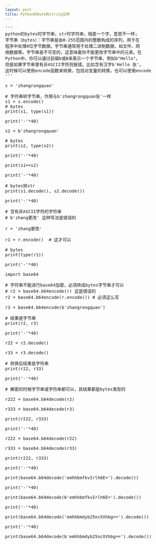 ```yaml
---
layout: post
title: Python的Byte和string互转
---
```

<pre>
'''
python的bytes时字节串，str时字符串，相差一个字，意思不一样;
字节串（bytes）：字节串是由0-255范围内的整数构成的序列，用于在
程序中处理8位字节数据。字节串通常用于处理二进制数据，如文件、网
络数据等。字节串是不可变的，这意味着你不能更改字节串中的元素。在
Python中，你可以通过前缀b或B来表示一个字节串，例如b"Hello"。
但是如果字节串里有非ASCII字符则报错，比如含有汉字b'Hello 张'。
这时候可以使用encode函数来转换，包括对变量的转换，也可以使用encode
'''

s = 'zhangrongquan'

# 字符串转字节串，作用与b'zhangrongquan张'一样
s1 = s.encode()
# bytes
print(s1, type(s1))

print('-'*40)

s2 = b'zhangrongquan'

# bytes
print(s2, type(s2))

print('-'*40)

print(s1==s2)

print('-'*40)

# bytes转str
print(s1.decode(), s2.decode())

print('-'*40)

# 含有非ASCII字符的字符串
# b'zhang更改' 这种写法是错误的

r = 'zhang更改'

r1 = r.encode()  # 这才可以

# bytes
print(type(r1))

print('-'*40)

import base64

# 字符串不能进行base64加密，必须转成bytes字节串才可以
# r2 = base64.b64encode(r) 这是错误的
r2 = base64.b64encode(r.encode()) # 必须这么写

r3 = base64.b64encode(b'zhangrongquan')

# 结果是字节串
print(r2, r3)

print('-'*40)

r22 = r2.decode()

r33 = r3.decode()

# 转换后结果是字符串
print(r22, r33)

print('-'*40)

# 解密的时候字节串或字符串都可以，其结果都是bytes类型的

r222 = base64.b64decode(r2)

r333 = base64.b64decode(r3)

print(r222, r333)

print('-'*40)

r222 = base64.b64decode(r22)

r333 = base64.b64decode(r33)

print(r222, r333)

print('-'*40)

print(base64.b64decode('emhhbmfkvIrlh6E=').decode())
      
print('-'*40)    

print(base64.b64decode(b'emhhbmfkvIrlh6E=').decode())

print('-'*40)

print(base64.b64decode('emhhbmdyb25ncXVhbg==').decode())

print('-'*40)

print(base64.b64decode(b'emhhbmdyb25ncXVhbg==').decode())
</pre>
